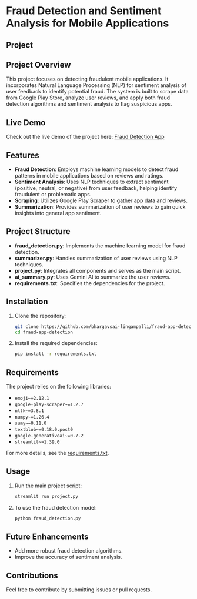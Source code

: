 
# Fraud Detection and Sentiment Analysis for Mobile Applications


## Project

## Project Overview

This project focuses on detecting fraudulent mobile applications. It incorporates Natural Language Processing (NLP) for sentiment analysis of user feedback to identify potential fraud. The system is built to scrape data from Google Play Store, analyze user reviews, and apply both fraud detection algorithms and sentiment analysis to flag suspicious apps.

## Live Demo

Check out the live demo of the project here: [Fraud Detection App](https://project-mini.streamlit.app/)


## Features
- **Fraud Detection**: Employs machine learning models to detect fraud patterns in mobile applications based on reviews and ratings.
- **Sentiment Analysis**: Uses NLP techniques to extract sentiment (positive, neutral, or negative) from user feedback, helping identify fraudulent or problematic apps.
- **Scraping**: Utilizes Google Play Scraper to gather app data and reviews.
- **Summarization**: Provides summarization of user reviews to gain quick insights into general app sentiment.

## Project Structure

- **fraud_detection.py**: Implements the machine learning model for fraud detection.
- **summarizer.py**: Handles summarization of user reviews using NLP techniques.
- **project.py**: Integrates all components and serves as the main script.
- **ai_summary.py**: Uses Gemini AI to summarize the user reviews.
- **requirements.txt**: Specifies the dependencies for the project.

## Installation

1. Clone the repository:
   ```bash
   git clone https://github.com/bhargavsai-lingampalli/fraud-app-detection
   cd fraud-app-detection
   ```

2. Install the required dependencies:
   ```bash
   pip install -r requirements.txt
   ```

## Requirements

The project relies on the following libraries:
- `emoji~=2.12.1`
- `google-play-scraper~=1.2.7`
- `nltk~=3.8.1`
- `numpy~=1.26.4`
- `sumy~=0.11.0`
- `textblob~=0.18.0.post0`
- `google-generativeai~=0.7.2`
- `streamlit~=1.39.0`

For more details, see the [requirements.txt](requirements.txt).

## Usage

1. Run the main project script:
   ```bash
   streamlit run project.py
   ```

2. To use the fraud detection model:
   ```bash
   python fraud_detection.py
   ```

## Future Enhancements

- Add more robust fraud detection algorithms.
- Improve the accuracy of sentiment analysis.

## Contributions

Feel free to contribute by submitting issues or pull requests.
